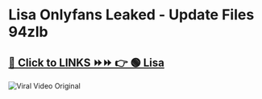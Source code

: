 
 # Lisa Onlyfans Leaked - Update Files 94zlb

## <h2><a href="https://clipsfans.com/Lisa&ref=git">🔗 Click to LINKS ⏩⏩ 👉 🟢 Lisa </a></h2>

<a href="https://clipsfans.com/Lisa&ref=git" rel="nofollow" data-target="animated-image.originalLink"><img src="https://i.ibb.co.com/xMMVF88/686577567.gif" alt="Viral Video Original" style="max-width: 100%; display: inline-block;" data-target="animated-image.originalImage"></a>


